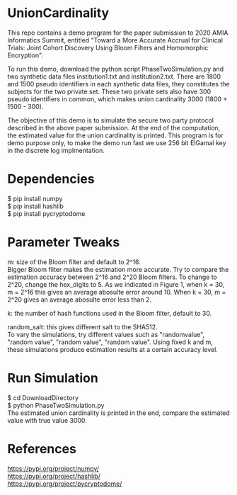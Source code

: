 # UnionCardinality
This repo contains a demo program for the paper submission to 2020 AMIA Informatics Summit, entitled "Toward a More Accurate Accrual for Clinical Trials: Joint Cohort Discovery Using Bloom Filters and Homomorphic Encryption". 

To run this demo, download the python script PhaseTwoSimulation.py and two synthetic data files institution1.txt and institution2.txt. There are 1800 and 1500 pseudo identifiers in each synthetic data files, they constitutes the subjects for the two private set. These two private sets also have 300 pseudo identifiers in common, which makes union cardinality 3000 (1800 + 1500 - 300).

The objective of this demo is to simulate the secure two party protocol described in the above paper submission. At the end of the computation, the estimated value for the union cardinality is printed. This program is for demo purpose only, to make the demo run fast we use 256 bit ElGamal key in the discrete log implmentation.

# Dependencies  
$ pip install numpy  
$ pip install hashlib  
$ pip install pycryptodome  

# Parameter Tweaks
m: size of the Bloom filter and default to 2^16.  
Bigger Bloom filter makes the estimation more accurate. Try to compare the estimation accuracy between 2^16 and 2^20 Bloom filters. To change to 2^20, change the hex_digits to 5. As we indicated in Figure 1, when k = 30, m = 2^16 this gives an average abosulte error around 10. When k = 30, m = 2^20 gives an average abosulte error less than 2.

k: the number of hash functions used in the Bloom filter, default to 30.  

random_salt: this gives different salt to the SHA512.  
To vary the simulations, try different values such as "randomvalue", "random value", "random  value", "random   value". Using fixed k and m, these simulations produce estimation results at a certain accuracy level.

# Run Simulation  
$ cd DownloadDirectory  
$ python PhaseTwoSimulation.py  
The estimated union cardinality is printed in the end, compare the estimated value with true value 3000.

# References  
https://pypi.org/project/numpy/  
https://pypi.org/project/hashlib/  
https://pypi.org/project/pycryptodome/  
